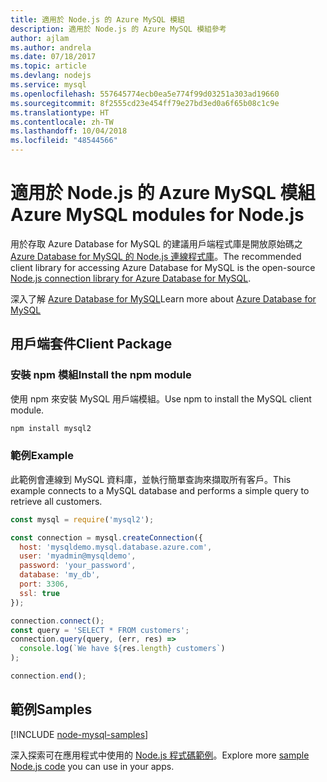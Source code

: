 ```yaml
---
title: 適用於 Node.js 的 Azure MySQL 模組
description: 適用於 Node.js 的 Azure MySQL 模組參考
author: ajlam
ms.author: andrela
ms.date: 07/18/2017
ms.topic: article
ms.devlang: nodejs
ms.service: mysql
ms.openlocfilehash: 557645774ecb0ea5e774f99d03251a303ad19660
ms.sourcegitcommit: 8f2555cd23e454ff79e27bd3ed0a6f65b08c1c9e
ms.translationtype: HT
ms.contentlocale: zh-TW
ms.lasthandoff: 10/04/2018
ms.locfileid: "48544566"
---
```

# <a name="azure-mysql-modules-for-nodejs"></a><span data-ttu-id="9296f-103">適用於 Node.js 的 Azure MySQL 模組</span><span class="sxs-lookup"><span data-stu-id="9296f-103">Azure MySQL modules for Node.js</span></span>

<span data-ttu-id="9296f-104">用於存取 Azure Database for MySQL 的建議用戶端程式庫是開放原始碼之 [Azure Database for MySQL 的 Node.js 連線程式庫](https://github.com/sidorares/node-mysql2)。</span><span class="sxs-lookup"><span data-stu-id="9296f-104">The recommended client library for accessing Azure Database for MySQL is the open-source [Node.js connection library for Azure Database for MySQL](https://github.com/sidorares/node-mysql2).</span></span> 

<span data-ttu-id="9296f-105">深入了解 [Azure Database for MySQL](https://docs.microsoft.com/azure/MySQL/)</span><span class="sxs-lookup"><span data-stu-id="9296f-105">Learn more about [Azure Database for MySQL](https://docs.microsoft.com/azure/MySQL/)</span></span>

## <a name="client-package"></a><span data-ttu-id="9296f-106">用戶端套件</span><span class="sxs-lookup"><span data-stu-id="9296f-106">Client Package</span></span>

### <a name="install-the-npm-module"></a><span data-ttu-id="9296f-107">安裝 npm 模組</span><span class="sxs-lookup"><span data-stu-id="9296f-107">Install the npm module</span></span>

<span data-ttu-id="9296f-108">使用 npm 來安裝 MySQL 用戶端模組。</span><span class="sxs-lookup"><span data-stu-id="9296f-108">Use npm to install the MySQL client module.</span></span>

```bash
npm install mysql2
```   

### <a name="example"></a><span data-ttu-id="9296f-109">範例</span><span class="sxs-lookup"><span data-stu-id="9296f-109">Example</span></span>

<span data-ttu-id="9296f-110">此範例會連線到 MySQL 資料庫，並執行簡單查詢來擷取所有客戶。</span><span class="sxs-lookup"><span data-stu-id="9296f-110">This example connects to a MySQL database and performs a simple query to retrieve all customers.</span></span>

```javascript
const mysql = require('mysql2');

const connection = mysql.createConnection({
  host: 'mysqldemo.mysql.database.azure.com',
  user: 'myadmin@mysqldemo',
  password: 'your_password',
  database: 'my_db',
  port: 3306,
  ssl: true
});

connection.connect();
const query = 'SELECT * FROM customers';
connection.query(query, (err, res) =>
  console.log(`We have ${res.length} customers`)
);

connection.end();
```

## <a name="samples"></a><span data-ttu-id="9296f-111">範例</span><span class="sxs-lookup"><span data-stu-id="9296f-111">Samples</span></span>

[!INCLUDE [node-mysql-samples](../docs-ref-conceptual/includes/mysql-samples.md)]

<span data-ttu-id="9296f-112">深入探索可在應用程式中使用的 [Node.js 程式碼範例](https://azure.microsoft.com/resources/samples/?platform=nodejs)。</span><span class="sxs-lookup"><span data-stu-id="9296f-112">Explore more [sample Node.js code](https://azure.microsoft.com/resources/samples/?platform=nodejs) you can use in your apps.</span></span>
